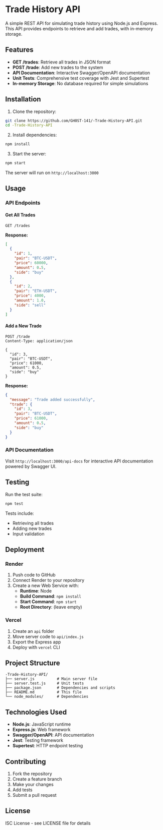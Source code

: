# Trade History API

A simple REST API for simulating trade history using Node.js and Express. This API provides endpoints to retrieve and add trades, with in-memory storage.

## Features

- **GET /trades**: Retrieve all trades in JSON format
- **POST /trade**: Add new trades to the system
- **API Documentation**: Interactive Swagger/OpenAPI documentation
- **Unit Tests**: Comprehensive test coverage with Jest and Supertest
- **In-memory Storage**: No database required for simple simulations

## Installation

1. Clone the repository:
```bash
git clone https://github.com/GH0ST-141/-Trade-History-API.git
cd -Trade-History-API
```

2. Install dependencies:
```bash
npm install
```

3. Start the server:
```bash
npm start
```

The server will run on `http://localhost:3000`

## Usage

### API Endpoints

#### Get All Trades
```http
GET /trades
```

**Response:**
```json
[
  {
    "id": 1,
    "pair": "BTC-USDT",
    "price": 60000,
    "amount": 0.5,
    "side": "buy"
  },
  {
    "id": 2,
    "pair": "ETH-USDT",
    "price": 4000,
    "amount": 1.0,
    "side": "sell"
  }
]
```

#### Add a New Trade
```http
POST /trade
Content-Type: application/json

{
  "id": 3,
  "pair": "BTC-USDT",
  "price": 61000,
  "amount": 0.5,
  "side": "buy"
}
```

**Response:**
```json
{
  "message": "Trade added successfully",
  "trade": {
    "id": 3,
    "pair": "BTC-USDT",
    "price": 61000,
    "amount": 0.5,
    "side": "buy"
  }
}
```

### API Documentation

Visit `http://localhost:3000/api-docs` for interactive API documentation powered by Swagger UI.

## Testing

Run the test suite:
```bash
npm test
```

Tests include:
- Retrieving all trades
- Adding new trades
- Input validation

## Deployment

### Render
1. Push code to GitHub
2. Connect Render to your repository
3. Create a new Web Service with:
   - **Runtime**: Node
   - **Build Command**: `npm install`
   - **Start Command**: `npm start`
   - **Root Directory**: (leave empty)

### Vercel
1. Create an `api` folder
2. Move server code to `api/index.js`
3. Export the Express app
4. Deploy with `vercel` CLI

## Project Structure

```
-Trade-History-API/
├── server.js          # Main server file
├── server.test.js     # Unit tests
├── package.json       # Dependencies and scripts
├── README.md          # This file
└── node_modules/      # Dependencies
```

## Technologies Used

- **Node.js**: JavaScript runtime
- **Express.js**: Web framework
- **Swagger/OpenAPI**: API documentation
- **Jest**: Testing framework
- **Supertest**: HTTP endpoint testing

## Contributing

1. Fork the repository
2. Create a feature branch
3. Make your changes
4. Add tests
5. Submit a pull request

## License

ISC License - see LICENSE file for details